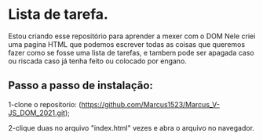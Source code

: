 # Lista de tarefa.
Estou criando esse repositório para aprender a mexer com o DOM
Nele criei uma pagina HTML que podemos escrever todas as coisas que queremos fazer como se fosse uma lista de tarefas, e tambem pode ser apagada caso ou riscada caso já tenha feito ou colocado por engano.

## Passo a passo de instalação:
1-clone o repositorio: (https://github.com/Marcus1523/Marcus_V-JS_DOM_2021.git);

2-clique duas no arquivo "index.html" vezes e abra o arquivo no navegador.


